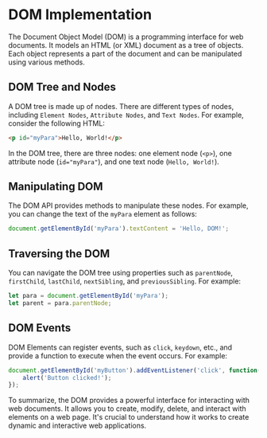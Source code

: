 # DOM Implementation

The Document Object Model (DOM) is a programming interface for web documents. It models an HTML (or XML) document as a tree of objects. Each object represents a part of the document and can be manipulated using various methods.

## DOM Tree and Nodes
A DOM tree is made up of nodes. There are different types of nodes, including `Element Nodes`, `Attribute Nodes`, and `Text Nodes`. For example, consider the following HTML:

```html
<p id="myPara">Hello, World!</p>
```

In the DOM tree, there are three nodes: one element node (`<p>`), one attribute node (`id="myPara"`), and one text node (`Hello, World!`).

## Manipulating DOM

The DOM API provides methods to manipulate these nodes. For example, you can change the text of the `myPara` element as follows:

```javascript
document.getElementById('myPara').textContent = 'Hello, DOM!';
```

## Traversing the DOM

You can navigate the DOM tree using properties such as `parentNode`, `firstChild`, `lastChild`, `nextSibling`, and `previousSibling`. For example:

```javascript
let para = document.getElementById('myPara');
let parent = para.parentNode;
```

## DOM Events

DOM Elements can register events, such as `click`, `keydown`, etc., and provide a function to execute when the event occurs. For example:

```javascript
document.getElementById('myButton').addEventListener('click', function() {
    alert('Button clicked!');
});
```

To summarize, the DOM provides a powerful interface for interacting with web documents. It allows you to create, modify, delete, and interact with elements on a web page. It's crucial to understand how it works to create dynamic and interactive web applications.